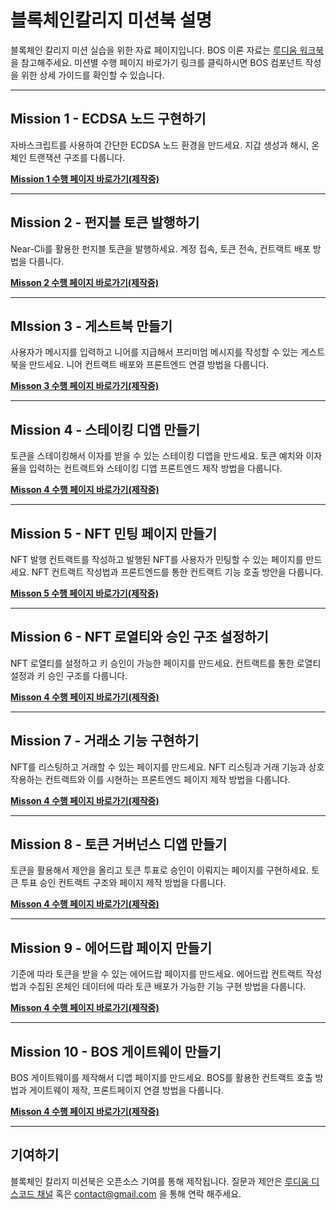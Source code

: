 # 블록체인칼리지 미션북 설명
 블록체인 칼리지 미션 실습을 위한 자료 페이지입니다. BOS 이론 자료는 [루디움 워크북](https://blockchain-college.ludium.world/forums/Q0HQUD5QL/threads/T3DPI8ZC4)을 참고해주세요. 미션별 수행 페이지 바로가기 링크를 클릭하시면 BOS 컴포넌트 작성을 위한 상세 가이드를 확인할 수 있습니다.

---
## Mission 1 - ECDSA 노드 구현하기
자바스크립트를 사용하여 간단한 ECDSA 노드 환경을 만드세요. 지갑 생성과 해시, 온체인 트랜잭션 구조를 다룹니다.

[**Mission 1 수행 페이지 바로가기(제작중)**](https://github.com/LudiumAgwn/BCN-Mission1)

---
## Mission 2 - 펀지블 토큰 발행하기
Near-Cli를 활용한 펀지블 토큰을 발행하세요. 계정 접속, 토큰 전속, 컨트랙트 배포 방법을 다룹니다.

[**Misson 2 수행 페이지 바로가기(제작중)**](https://github.com/LudiumAgwn/BCN-Mission2)

---
## MIssion 3 - 게스트북 만들기
사용자가 메시지를 입력하고 니어를 지급해서 프리미엄 메시지를 작성할 수 있는 게스트북을 만드세요. 니어 컨트랙트 배포와 프론트엔드 연결 방법을 다룹니다. 

[**Misson 3 수행 페이지 바로가기(제작중)**](https://github.com/LudiumAgwn/BCN-Mission3)

---
## Mission 4 - 스테이킹 디앱 만들기

토큰을 스테이킹해서 이자를 받을 수 있는 스테이킹 디앱을 만드세요. 토큰 예치와 이자율을 입력하는 컨트랙트와 스테이킹 디앱 프론트엔드 제작 방법을 다룹니다. 

[**Misson 4 수행 페이지 바로가기(제작중)**](https://github.com/LudiumAgwn/BCN-Mission4)

---
## Mission 5 - NFT 민팅 페이지 만들기

NFT 발행 컨트랙트를 작성하고 발행된 NFT를 사용자가 민팅할 수 있는 페이지를 만드세요. NFT 컨트랙트 작성법과 프론트엔드를 통한 컨트랙트 기능 호출 방안을 다룹니다.

[**Misson 5 수행 페이지 바로가기(제작중)**](https://github.com/LudiumAgwn/BCN-Mission5)

---
## Mission 6 - NFT 로열티와 승인 구조 설정하기

NFT 로열티를 설정하고 키 승인이 가능한 페이지를 만드세요. 컨트랙트를 통한 로열티 설정과 키 승인 구조를 다룹니다.

[**Misson 4 수행 페이지 바로가기(제작중)**](https://github.com/LudiumAgwn/BCN-Mission6)

---
## Mission 7 - 거래소 기능 구현하기

NFT를 리스팅하고 거래할 수 있는 페이지를 만드세요. NFT 리스팅과 거래 기능과 상호 작용하는 컨트랙트와 이를 시현하는 프론트엔드 페이지 제작 방법을 다룹니다.

[**Misson 4 수행 페이지 바로가기(제작중)**](https://github.com/LudiumAgwn/BCN-Mission7)

--- 
## Mission 8 - 토큰 거버넌스 디앱 만들기

토큰을 활용해서 제안을 올리고 토큰 투표로 승인이 이뤄지는 페이지를 구현하세요. 토큰 투표 승인 컨트랙트 구조와 페이지 제작 방법을 다룹니다.

[**Misson 4 수행 페이지 바로가기(제작중)**](https://github.com/LudiumAgwn/BCN-Mission8)

---
## Mission 9 - 에어드랍 페이지 만들기

기준에 따라 토큰을 받을 수 있는 에어드랍 페이지를 만드세요. 에어드랍 컨트랙트 작성법과 수집된 온체인 데이터에 따라 토큰 배포가 가능한 기능 구현 방법을 다룹니다.

[**Misson 4 수행 페이지 바로가기(제작중)**](https://github.com/LudiumAgwn/BCN-Mission9)

---
## Mission 10 - BOS 게이트웨이 만들기

BOS 게이트웨이를 제작해서 디앱 페이지를 만드세요. BOS를 활용한 컨트랙트 호출 방법과 게이트웨이 제작, 프론트페이지 연결 방법을 다룹니다.

[**Misson 4 수행 페이지 바로가기(제작중)**](https://github.com/LudiumAgwn/BCN-Mission10)

---
## 기여하기
블록체인 칼리지 미션북은 오픈소스 기여를 통해 제작됩니다. 질문과 제안은 [루디움 디스코드 채널](https://discord.com/invite/c8Snswayuw) 혹은 contact@gmail.com 을 통해 연락 해주세요. 